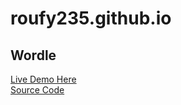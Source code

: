 # roufy235.github.io

## Wordle
[Live Demo Here](https://roufy235.github.io/wordle-clone/) <br>
[Source Code](https://github.com/roufy235/wordle) <br>
